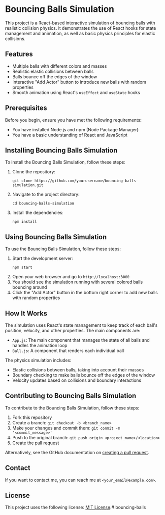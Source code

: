 # Bouncing Balls Simulation

This project is a React-based interactive simulation of bouncing balls with realistic collision physics. It demonstrates the use of React hooks for state management and animation, as well as basic physics principles for elastic collisions.

## Features

- Multiple balls with different colors and masses
- Realistic elastic collisions between balls
- Balls bounce off the edges of the window
- Interactive "Add Actor" button to introduce new balls with random properties
- Smooth animation using React's `useEffect` and `useState` hooks

## Prerequisites

Before you begin, ensure you have met the following requirements:

- You have installed Node.js and npm (Node Package Manager)
- You have a basic understanding of React and JavaScript

## Installing Bouncing Balls Simulation

To install the Bouncing Balls Simulation, follow these steps:

1. Clone the repository:
   ```
   git clone https://github.com/yourusername/bouncing-balls-simulation.git
   ```
2. Navigate to the project directory:
   ```
   cd bouncing-balls-simulation
   ```
3. Install the dependencies:
   ```
   npm install
   ```

## Using Bouncing Balls Simulation

To use the Bouncing Balls Simulation, follow these steps:

1. Start the development server:
   ```
   npm start
   ```
2. Open your web browser and go to `http://localhost:3000`
3. You should see the simulation running with several colored balls bouncing around
4. Click the "Add Actor" button in the bottom right corner to add new balls with random properties

## How It Works

The simulation uses React's state management to keep track of each ball's position, velocity, and other properties. The main components are:

- `App.js`: The main component that manages the state of all balls and handles the animation loop
- `Ball.js`: A component that renders each individual ball

The physics simulation includes:

- Elastic collisions between balls, taking into account their masses
- Boundary checking to make balls bounce off the edges of the window
- Velocity updates based on collisions and boundary interactions

## Contributing to Bouncing Balls Simulation

To contribute to the Bouncing Balls Simulation, follow these steps:

1. Fork this repository
2. Create a branch: `git checkout -b <branch_name>`
3. Make your changes and commit them: `git commit -m '<commit_message>'`
4. Push to the original branch: `git push origin <project_name>/<location>`
5. Create the pull request

Alternatively, see the GitHub documentation on [creating a pull request](https://help.github.com/en/github/collaborating-with-issues-and-pull-requests/creating-a-pull-request).

## Contact

If you want to contact me, you can reach me at `<your_email@example.com>`.

## License

This project uses the following license: [MIT License](https://opensource.org/licenses/MIT).#   b o u n c i n g - b a l l s  
 